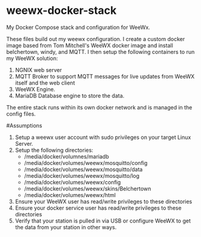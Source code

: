 # weewx-docker-stack
My Docker Compose stack and configuration for WeeWx.

These files build out my weewx configuration. I create a custom docker image based from Tom Mitchell's WeeWX docker image and install belchertown, windy, and MQTT. I then setup the following containers to run my WeeWX solution:

1. NGNIX web server
2. MQTT Broker to support MQTT messages for live updates from WeeWX itself and the web client
3. WeeWX Engine.
4. MariaDB Database engine to store the data.


The entire stack runs within its own docker network and is managed in the config files.

#Assumptions
1. Setup a weewx user account with sudo privileges on your target Linux Server.
2. Setup the following directories:
   - /media/docker/volumnes/mariadb
   - /media/docker/volumes/weewx/mosquitto/config
   - /media/docker/volumes/weewx/mosquitto/data
   - /media/docker/volumes/weewx/mosquitto/log
   - /media/docker/volumes/weewx/config
   - /media/docker/volumes/weewx/skins/Belchertown
   - /media/docker/volumes/weewx/html
3. Ensure your WeeWX user has read/write privileges to these directories
4. Ensure your docker service user has read/write privileges to these directories
5. Verify that your station is pulled in via USB or configure WeeWX to get the data from your station in other ways.
